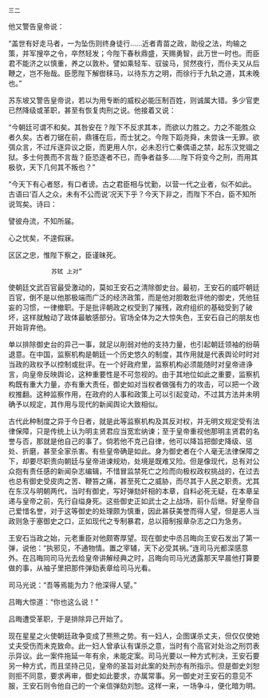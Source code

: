     三二 

   他又警告皇帝说：

   “盖世有好走马者，一为坠伤则终身徒行……近者青苗之政，助役之法，均输之策，并军搜卒之令，卒然轻发；今陛下春秋鼎盛，天赐勇智，此万世一时也。而臣君不能济之以慎重，养之以敦朴。譬如乘轻车、驭骏马，贸然夜行，而仆夫又从后鞭之，岂不殆哉。臣愿陛下解辔秣马，以待东方之明，而徐行于九轨之道，其未晚也。”

   苏东坡又警告皇帝说，若以为用专断的威权必能压制百姓，则诚属大错。多少官吏已然降级或革职，甚至有恢复肉刑之说。他接着又说：

   “今朝廷可谓不和矣。其咎安在？陛下不反求其本，而欲以力胜之。力之不能胜众者久矣。古者刀锯在前，鼎镬在后，而士犹之。今陛下蹈尧舜，未尝诛一无罪。欲弭众言，不过斥逐异议之臣，而更用人尔，必未忍行亡秦偶语之禁，起东汉党锢之狱。多士何畏而不言哉？臣恐逐者不已，而争者益多……陛下将变今之刑，而用其极欤，天下几何其不叛也？”

   “今天下有心者怒，有口者谤。古之君臣相与忧勤，以营一代之业者，似不如此。古语曰‘百人之众，未有不公而说’况天下乎？今天下非之，而陛下不白，臣不知所说驾矣。诗曰：

   譬彼舟流，不知所届。

   心之忧矣，不遑假寐。

 区区之忠，惟陛下察之，臣谨昧死。

                苏轼 上对”

   使朝廷文武百官最受激动的，莫如王安石之清除御史台。最初，王安石的威吓朝廷百官，倒不是以他那极端而广泛的经济政策，而是他对胆敢批评他的御史，凭他狂妄的习惯，一律撤职。于是批评朝政之权受到了摧残，政府组织的基础受到了破坏，这样就触动了政体最敏感部分。官场全体为之大惊失色，王安石自己的朋友也开始背弃他。

   单以排除御史台的异己一事，就足以削弱对他的支持力量，也引起朝廷领袖的纷萌退意。在中国，监察机构是朝廷一个历史悠久的制度，其作用就是代表舆论时时对当政的政权予以控制或批评。在一个好政府里，监察机构必须能随时对皇帝进诤言，向皇帝反映舆论，这种重要性是不可忽视的。由于其地位如此之重要，监察机构既有重大力量，亦有重大责任，御史如对当权者做强有力的攻击，可以把一个政权推翻。这种监察作用，在政府的人事和政策上可以引起变动，不过其方法并未明确予以规定，其作用与现代的新闻舆论大致相似。

   古代此种制度之异于今日者，就是此等监察机构及其反对权，并无明文规定受有法律保障，只是传统上认为明主贤君应当宽宏纳谏；至于皇帝重视他那明主贤君的名誉与否，那就是他自己的事了。倘若他不克己自律，他可以降旨把御史降级、惩处、折磨，甚至全家杀害。有些皇帝确是如此。身为御史者在个人毫无法律保障之下，却要尽职责向朝廷与皇帝进谏规劝，处境是既难又险。但是像现代，总有对公众抱有责任感的新闻杂志编辑，不惜冒监禁死亡之险而向极权政权挑战的，在过去也总有御史受皮肉之苦、鞭笞之痛，甚至死亡之威胁，而尽其于人民之职责。尤其在东汉与明朝两代，当时有御史，写好弹劾奸相的本章，自料必死无疑，在本章呈递与皇帝之前，先行自缢身死。这些御史正如武士之上战场，前仆后继。好皇帝自己爱惜名誉，对于这等御史的处理颇为慎重，因此甚获美誉而得人望，但是恶人当政则急于塞御史之口，正如现代之专制暴君，总以箝制报章杂志之口为急务。

   王安石当政之始，元老重臣对他颇寄厚望。现在御史中丞吕晦向王安石发出了第一弹，说他：“执邪见，不通物情。置之宰辅，天下必受其祸。”连司马光都深感意外。在吕晦同司马光去给皇帝讲解经典之时，吕晦向司马光透露那天早晨他打算要做的事，从袖子里把那件弹劾表章给司马光看。

   司马光说：“吾等焉能为力？他深得人望。”

   吕晦大惊道：“你也这么说！”

   吕晦遭受革职，于是排除异己开始了。

   现在星星之火使朝廷政争变成了熊熊之势。有一妇人，企图谋杀丈夫，但仅仅使她丈夫受伤而未克致命。此一妇人曾承认有谋杀之意，当时有个高官对处治之刑罚表示异议。此一案件拖延一年有余，未能定案。司马光要以一种方式判决，王安石要另一种方式，而且坚持己见，皇帝的圣旨对此案的处刑亦有所指示。但是御史刘恕则拒不同意，要求再审，御史如此要求，亦属常事。另一御史对王安石的意见不服，王安石则令他自己的一个亲信弹劾刘恕。这样一来，一场争斗，便化暗为明。

